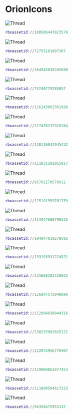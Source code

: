 # OrionIcons
![Thread](https://github.com/MSTTOPPER/OrionIcons/blob/main/Icons/Crosshairs.png)
```lua
rbxassetid://100506447023576
```
![Thread](https://github.com/MSTTOPPER/OrionIcons/blob/main/Icons/HOme.png)
```lua
rbxassetid://72755181897367
```
![Thread](https://github.com/MSTTOPPER/OrionIcons/blob/main/Icons/Face.png)
```lua
rbxassetid://104945838203680
```
![Thread](https://github.com/MSTTOPPER/OrionIcons/blob/main/Icons/Eye.png)
```lua
rbxassetid://74746779285057
```
![Thread](https://github.com/MSTTOPPER/OrionIcons/blob/main/Icons/Creation.png)
```lua
rbxassetid://116143062361926
```
![Thread](https://github.com/MSTTOPPER/OrionIcons/blob/main/Icons/OneSetting.png)
```lua
rbxassetid://127476237928164
```
![Thread](https://github.com/MSTTOPPER/OrionIcons/blob/main/Icons/Coins.png)
```lua
rbxassetid://138136042945432
```
![Thread](https://github.com/MSTTOPPER/OrionIcons/blob/main/Icons/Blur.png)
```lua
rbxassetid://111831192015817
```
![Thread](https://github.com/MSTTOPPER/OrionIcons/blob/main/Icons/Exetion.png)
```lua
rbxassetid://95701270570812
```
![Thread](https://github.com/MSTTOPPER/OrionIcons/blob/main/Icons/Cloud.png)
```lua
rbxassetid://125191959701753
```
![Thread](https://github.com/MSTTOPPER/OrionIcons/blob/main/Icons/Cloud-Allert.png)
```lua
rbxassetid://113947688798335
```
![Thread](https://github.com/MSTTOPPER/OrionIcons/blob/main/Icons/Cloud-Check.png)
```lua
rbxassetid://104047019279501
```
![Thread](https://github.com/MSTTOPPER/OrionIcons/blob/main/Icons/Cube-Scan.png)
```lua
rbxassetid://133193931224521
```
![Thread](https://github.com/MSTTOPPER/OrionIcons/blob/main/Icons/Globe.png)
```lua
rbxassetid://131668282320032
```
![Thread](https://github.com/MSTTOPPER/OrionIcons/blob/main/Icons/Apps.png)
```lua
rbxassetid://126847572948896
```
![Thread](https://github.com/MSTTOPPER/OrionIcons/blob/main/Icons/Verify.png)
```lua
rbxassetid://112984830044316
```
![Thread](https://github.com/MSTTOPPER/OrionIcons/blob/main/Icons/Layers.png)
```lua
rbxassetid://138215982025121
```
![Thread](https://github.com/MSTTOPPER/OrionIcons/blob/main/Icons/Internet.png)
```lua
rbxassetid://122074956776967
```
![Thread](https://github.com/MSTTOPPER/OrionIcons/blob/main/Icons/Copiright.png)
```lua
rbxassetid://119000862077453
```
![Thread](https://github.com/MSTTOPPER/OrionIcons/blob/main/Icons/Off.png)
```lua
rbxassetid://111890594617223
```
![Thread](https://github.com/MSTTOPPER/OrionIcons/blob/main/Icons/On.png)
```lua
rbxassetid://94358475953137
```
